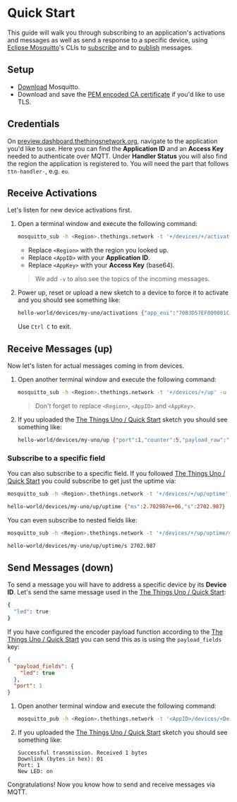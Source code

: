 # Quick Start
This guide will walk you through subscribing to an application's activations and messages as well as send a response to a specific device, using [Eclipse Mosquitto](https://mosquitto.org)'s CLIs to [subscribe](https://mosquitto.org/man/mosquitto_sub-1.html) and to [publish](https://mosquitto.org/man/mosquitto_pub-1.html) messages.

## Setup

* [Download](https://mosquitto.org/download/) Mosquitto.
* Download and save the [PEM encoded CA certificate](http://<Region>.thethings.network/mqtt-ca.pem) if you'd like to use TLS.

## Credentials

On [preview.dashboard.thethingsnetwork.org](https://preview.dashboard.thethingsnetwork.org/), navigate to the application you'd like to use. Here you can find the **Application ID** and an **Access Key** needed to authenticate over MQTT. Under **Handler Status** you will also find the region the application is registered to. You will need the part that follows `ttn-handler-`, e.g. `eu`.
    
## Receive Activations
Let's listen for new device activations first.

1.  Open a terminal window and execute the following command:

    ```bash
    mosquitto_sub -h <Region>.thethings.network -t '+/devices/+/activations' -u '<AppID>' -P '<AppKey>' -v
    ```
  
    * Replace `<Region>` with the region you looked up.
    * Replace `<AppID>` with your **Application ID**.
    * Replace `<AppKey>` with your **Access Key** (base64).
  
    > We add `-v` to also see the topics of the incoming messages.

2.  Power up, reset or upload a new sketch to a device to force it to activate and you should see something like:

    ```bash
    hello-world/devices/my-uno/activations {"app_eui":"70B3D57EF000001C","dev_eui":"0004A30B001B7AD2","dev_addr":"26012723","metadata":{"time":"2016-09-13T09:59:02.90329585Z","frequency":868.5,"modulation":"LORA","data_rate":"SF7BW125","coding_rate":"4/5","gateways":[{"eui":"B827EBFFFE87BD22","timestamp":1484146403,"time":"2016-09-13T09:59:02.867283Z","channel":2,"rssi":-49,"snr":7,"rf_chain":1}]}}
    ```

    Use `Ctrl C` to exit.  

## Receive Messages (up)
Now let's listen for actual messages coming in from devices.

1.  Open another terminal window and execute the following command:

    ```bash
    mosquitto_sub -h <Region>.thethings.network -t '+/devices/+/up' -u '<AppID>' -P '<AppKey>' -v
    ```

    > Don't forget to replace `<Region>`, `<AppID>` and `<AppKey>`.

2.  If you uploaded the [The Things Uno / Quick Start](/uno/#quick-start) sketch you should see something like:

    ```bash
    hello-world/devices/my-uno/up {"port":1,"counter":5,"payload_raw":"AAABCOs=","payload_fields":{"led":false,"uptime":{"ms":67819,"s":67.819}},"metadata":{"time":"2016-09-14T14:19:20.272552952Z","frequency":868.1,"modulation":"LORA","data_rate":"SF7BW125","coding_rate":"4/5","gateways":[{"eui":"B827EBFFFE87BD22","timestamp":1960494347,"time":"2016-09-14T14:19:20.258723Z","rssi":-49,"snr":9.5,"rf_chain":1}]}}
    ```
    
### Subscribe to a specific field

You can also subscribe to a specific field. If you followed [The Things Uno / Quick Start](/uno/#quick-start) you could subscribe to get just the uptime via:

```bash
mosquitto_sub -h <Region>.thethings.network -t '+/devices/+/up/uptime' -u '<AppID>' -P '<AppKey>' -v

hello-world/devices/my-uno/up/uptime {"ms":2.702987e+06,"s":2702.987}
```

You can even subscribe to nested fields like:

```bash
mosquitto_sub -h <Region>.thethings.network -t '+/devices/+/up/uptime/s' -u '<AppID>' -P '<AppKey>' -v

hello-world/devices/my-uno/up/uptime/s 2702.987
```

## Send Messages (down)
To send a message you will have to address a specific device by its **Device ID**. Let's send the same message used in the [The Things Uno / Quick Start](/docs/uno/#receive-message-downlink):

```bash
{
  "led": true
}
```

If you have configured the encoder payload function according to the [The Things Uno / Quick Start](/docs/uno/#receive-message-downlink) you can send this as is using the `payload_fields` key:

```json
{
  "payload_fields": {
    "led": true
  },
  "port": 1
}
```

1.  Open another terminal window and execute the following command:

    ```bash
    mosquitto_pub -h <Region>.thethings.network -t '<AppID>/devices/<DevID>/down' -u '<AppID>' -P '<AppKey>' -m '{"payload_fields":{"led":true},"port":1}'
    ```

2.  If you uploaded the [The Things Uno / Quick Start](/uno/#quick-start) sketch you should see something like:

    ```
	Successful transmission. Received 1 bytes
	Downlink (bytes in hex): 01
	Port: 1
	New LED: on
    ```

Congratulations! Now you know how to send and receive messages via MQTT.